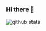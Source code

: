 

### Hi there 👋

![github stats](https://github-readme-stats.vercel.app/api?username=Xudongliuharold&show_icons=true&hide_border=true)

<!--
**XudongLiuHarold/XudongLiuHarold** is a ✨ _special_ ✨ repository because its `README.md` (this file) appears on your GitHub profile.

Here are some ideas to get you started:

- 🔭 I’m currently working on ...
- 🌱 I’m currently learning ...
- 👯 I’m looking to collaborate on ...
- 🤔 I’m looking for help with ...
- 💬 Ask me about ...
- 📫 How to reach me: ...
- 😄 Pronouns: ...
- ⚡ Fun fact: ...
-->
